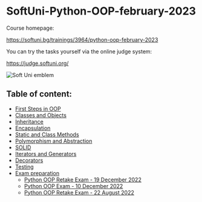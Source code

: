 # SoftUni-Python-OOP-february-2023

Course homepage:

https://softuni.bg/trainings/3964/python-oop-february-2023

You can try the tasks yourself via the online judge system: 

https://judge.softuni.org/

![Soft Uni emblem](https://user-images.githubusercontent.com/122516587/212410967-a4c99491-17b3-4298-9205-6cbfb391cba4.png)


## Table of content:
- [First Steps in OOP](https://github.com/Moramarth/SoftUni-Python-OOP-february-2023/tree/main/first_steps_in_oop)
- [Classes and Objects](https://github.com/Moramarth/SoftUni-Python-OOP-february-2023/tree/main/classes_and_objects)
- [Inheritance](https://github.com/Moramarth/SoftUni-Python-OOP-february-2023/tree/main/inheritance)
- [Encapsulation](https://github.com/Moramarth/SoftUni-Python-OOP-february-2023/tree/main/encapsulation)
- [Static and Class Methods](https://github.com/Moramarth/SoftUni-Python-OOP-february-2023/tree/main/static_and_class_methods)
- [Polymorphism and Abstraction](https://github.com/Moramarth/SoftUni-Python-OOP-february-2023/tree/main/polymorphism_and_abstraction)
- [SOLID](https://github.com/Moramarth/SoftUni-Python-OOP-february-2023/tree/main/SOLID)
- [Iterators and Generators](https://github.com/Moramarth/SoftUni-Python-OOP-february-2023/tree/main/iterators_and_generators)
- [Decorators](https://github.com/Moramarth/SoftUni-Python-OOP-february-2023/tree/main/decorators)
- [Testing](https://github.com/Moramarth/SoftUni-Python-OOP-february-2023/tree/main/testing)
- [Exam preparation](https://github.com/Moramarth/SoftUni-Python-OOP-february-2023/tree/main/exam_preparation)
  * [Python OOP Retake Exam - 19 December 2022](https://github.com/Moramarth/SoftUni-Python-OOP-february-2023/tree/main/exam_preparation/python_oop_retake_exam_19_december_2022)
  * [Python OOP Exam - 10 December 2022](https://github.com/Moramarth/SoftUni-Python-OOP-february-2023/tree/main/exam_preparation/python_oop_exam_10_december_2022)
  * [Python OOP Retake Exam - 22 August 2022](https://github.com/Moramarth/SoftUni-Python-OOP-february-2023/tree/main/exam_preparation/python_oop_retake_exam_22_august_2022)
